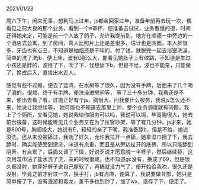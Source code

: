 2021/01/23

周六下午，闲来无事，想到马上过年，js都会回家过年，准备年前再去玩一次，偶看见之前大良的那个业务，看到一个e罩杯，便准备去试试，业务傲慢的很，时间还得她来定，可能是前一个人放了鸽子，允许我提前到，地方在顺德一中旁边的一个酒店式公寓，到了房间，真人比照片上还是差很多，估计也是网图，本人胖很多，牙齿也有点丑，不知道是抽烟还是干嘛的，付了钱，就脱完一起去浴室洗澡，简单的洗了洗jb，便上床，波有D那么大，能看见她肚子上有纹路，不知道是生过小孩还是胖的，波推了下，吹了下，我想舔下b，但是不给，波也不能亲，只能做了，换成后入，直接出水走人。

感觉有些不过瘾，便去了蓝湾，在水房等了很久，因为没有手牌，后面来了几个喝了酒的，很烦，终于有手牌，便洗澡进房间等， 等了三十多分钟，我看还是不来，便出去看了看，过道正好有个js，胸很大，问我要什么服务，我说js怎么还不来，她说让我继续等， 她可能也不知道去那里上钟，整个业务调度就有问题，我上了个厕所，又看见她，她说我给你服务可以吗，我说可以锕，毕竟胸很大，她去前台报备，这时候能听见几个业务又在为了拉客吵架，等了有几分钟，js才来，她是800号，胸超级大，她说有E，轻轻的亲了下嘴，我准备舔b，但是不给，她说没洗，还从来没被舔过，我劝了好久，允许我拉开一点舔，她拿湿巾擦了下，我去舔时，确实能感受到没洗，味道有点重，而且是从旁边拉开的底裤，所以只能舔到阴蒂，有点累了，后面又调了下情，好说歹说才愿意脱一半裤子，然后继续舔，这次用湿巾沾了盐水洗了洗，亲的时候很咸，也不知道gc没有，换成了69，但是很久都没射，她穿好裤子说自己腿软了，再搞就没力气了，便开始给我吹，很久还是没射，毕竟之前才射过一次，换手打，jb有点麻，便算了，我说要做背部，她只是简单按了下，没有漫游和毒龙，差不多也到钟了，加了wx，温存了下，便走了。